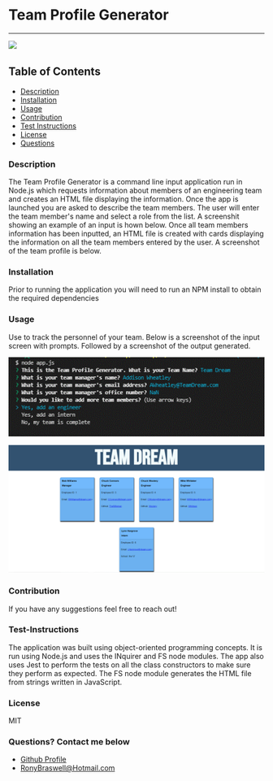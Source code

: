 # Team Profile Generator
  ----
  <a href="https://img.shields.io/badge/License-M-brightgreen"><img src="https://img.shields.io/badge/License-M-brightgreen"></a>


  ## Table of Contents
  - [Description](#description)
  - [Installation](#installation)
  - [Usage](#usage)
  - [Contribution](#contribution)
  - [Test Instructions](#test-instructions)
  - [License](#license)
  - [Questions](#questions?-contact-me-below)

  ### Description
  The Team Profile Generator is a command line input application run in Node.js which requests information about members of an engineering team and creates an HTML file displaying the information. Once the app is launched you are asked to describe the team members. The user will enter the team member's name and select a role from the list. A screenshit showing an example of an input is hown below. Once all team members information has been inputted, an HTML file is created with cards displaying the information on all the team members entered by the user. A screenshot of the team profile is below.




  ### Installation
  Prior to running the application you will need to run an NPM install to obtain the required dependencies

  ### Usage
  Use to track the personnel of your team. Below is a screenshot of the input screen with prompts. Followed by a screenshot of the output generated.

   ![Mockup](https://github.com/ronyelon/Team-Profile-Generator/blob/master/assets/input.GIF) 


  ![Mockup](https://github.com/ronyelon/Team-Profile-Generator/blob/master/assets/Capture.PNG)

  ### Contribution
  If you have any suggestions feel free to reach out!

  ### Test-Instructions
  The application was built using object-oriented programming concepts. It is run using Node.js and uses the INquirer and FS node modules. The app also uses Jest to perform the tests on all the class constructors to make sure they perform as expected. The FS node module generates the HTML file from strings written in JavaScript. 

  ### License
  MIT

  ### Questions? Contact me below
  - [Github Profile](https://github.com/ronyelon)
  - RonyBraswell@Hotmail.com
 
  